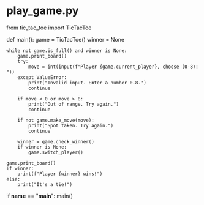 # play_game.py
from tic_tac_toe import TicTacToe

def main():
    game = TicTacToe()
    winner = None

    while not game.is_full() and winner is None:
        game.print_board()
        try:
            move = int(input(f"Player {game.current_player}, choose (0-8): "))
        except ValueError:
            print("Invalid input. Enter a number 0-8.")
            continue

        if move < 0 or move > 8:
            print("Out of range. Try again.")
            continue

        if not game.make_move(move):
            print("Spot taken. Try again.")
            continue

        winner = game.check_winner()
        if winner is None:
            game.switch_player()

    game.print_board()
    if winner:
        print(f"Player {winner} wins!")
    else:
        print("It's a tie!")

if __name__ == "__main__":
    main()
